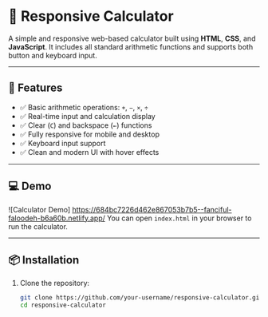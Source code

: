 # 🧮 Responsive Calculator

A simple and responsive web-based calculator built using **HTML**, **CSS**, and **JavaScript**. It includes all standard arithmetic functions and supports both button and keyboard input.

---

## 🚀 Features

- ✅ Basic arithmetic operations: `+`, `−`, `×`, `÷`
- ✅ Real-time input and calculation display
- ✅ Clear (`C`) and backspace (`←`) functions
- ✅ Fully responsive for mobile and desktop
- ✅ Keyboard input support
- ✅ Clean and modern UI with hover effects

---

## 💻 Demo

![Calculator Demo]
https://684bc7226d462e867053b7b5--fanciful-faloodeh-b6a60b.netlify.app/
You can open `index.html` in your browser to run the calculator.

---

## 📦 Installation

1. Clone the repository:
   ```bash
   git clone https://github.com/your-username/responsive-calculator.git
   cd responsive-calculator
